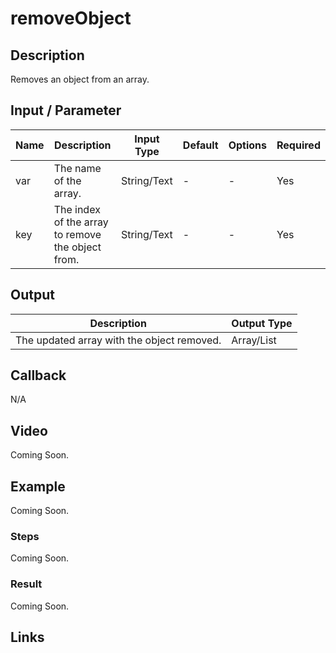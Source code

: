 # removeObject

## Description

Removes an object from an array.

## Input / Parameter

| Name | Description | Input Type | Default | Options | Required |
| ------ | ------ | ------ | ------ | ------ | ------ |
| var | The name of the array. | String/Text | - | - | Yes |
| key | The index of the array to remove the object from. | String/Text | - | - | Yes | 

## Output

| Description | Output Type |
| ------ | ------ |
| The updated array with the object removed. | Array/List |

## Callback

N/A

## Video

Coming Soon.

<!-- Format: [![Video]({image-path}?raw=true)]({url-link}) -->

## Example

Coming Soon.

<!-- Share a scenario, like a user requirements. -->

### Steps

Coming Soon.

<!-- Show the steps and share some screenshots.

1. .....

Format: ![]({image-path}?raw=true) -->

### Result

Coming Soon.

<!-- Explain the output.

Format: ![]({image-path}?raw=true) -->

## Links